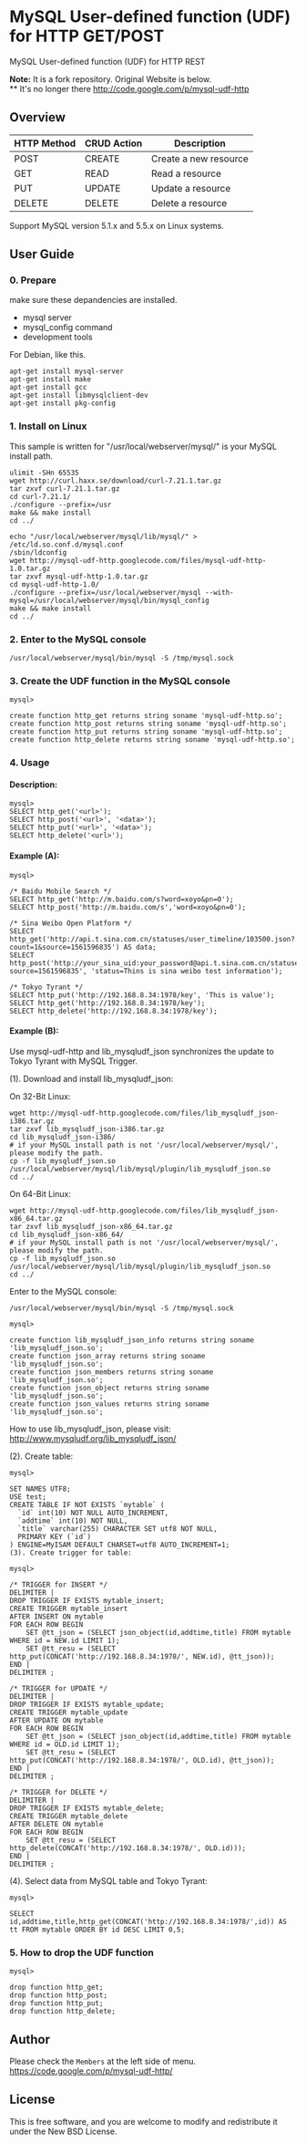 MySQL User-defined function (UDF) for HTTP GET/POST
==========

MySQL User-defined function (UDF) for HTTP REST

**Note:** It is a fork repository. Original Website is below.  
** It's no longer there
http://code.google.com/p/mysql-udf-http

## Overview

| HTTP Method | CRUD Action |      Description       |
|-------------|-------------|------------------------|
| POST        |  CREATE     |  Create a new resource |
| GET         |  READ       |  Read a resource       |
| PUT         |  UPDATE     |  Update a resource     |
| DELETE      |  DELETE     |  Delete a resource     |

Support MySQL version 5.1.x and 5.5.x on Linux systems.

## User Guide

### 0. Prepare

make sure these depandencies are installed.

* mysql server
* mysql_config command
* development tools

For Debian, like this.

```
apt-get install mysql-server
apt-get install make
apt-get install gcc
apt-get install libmysqlclient-dev
apt-get install pkg-config
```

### 1. Install on Linux

This sample is written for "/usr/local/webserver/mysql/" is your MySQL install path.

```
ulimit -SHn 65535
wget http://curl.haxx.se/download/curl-7.21.1.tar.gz
tar zxvf curl-7.21.1.tar.gz
cd curl-7.21.1/
./configure --prefix=/usr
make && make install
cd ../

echo "/usr/local/webserver/mysql/lib/mysql/" > /etc/ld.so.conf.d/mysql.conf
/sbin/ldconfig
wget http://mysql-udf-http.googlecode.com/files/mysql-udf-http-1.0.tar.gz
tar zxvf mysql-udf-http-1.0.tar.gz
cd mysql-udf-http-1.0/
./configure --prefix=/usr/local/webserver/mysql --with-mysql=/usr/local/webserver/mysql/bin/mysql_config
make && make install
cd ../
```

### 2. Enter to the MySQL console

```
/usr/local/webserver/mysql/bin/mysql -S /tmp/mysql.sock
```

### 3. Create the UDF function in the MySQL console

```
mysql>

create function http_get returns string soname 'mysql-udf-http.so';
create function http_post returns string soname 'mysql-udf-http.so';
create function http_put returns string soname 'mysql-udf-http.so';
create function http_delete returns string soname 'mysql-udf-http.so';
```

### 4. Usage

#### Description:

```
mysql>
SELECT http_get('<url>');
SELECT http_post('<url>', '<data>');
SELECT http_put('<url>', '<data>');
SELECT http_delete('<url>');
```

#### Example (A):

```
mysql>

/* Baidu Mobile Search */
SELECT http_get('http://m.baidu.com/s?word=xoyo&pn=0');
SELECT http_post('http://m.baidu.com/s','word=xoyo&pn=0');

/* Sina Weibo Open Platform */
SELECT http_get('http://api.t.sina.com.cn/statuses/user_timeline/103500.json?count=1&source=1561596835') AS data;
SELECT http_post('http://your_sina_uid:your_password@api.t.sina.com.cn/statuses/update.xml?source=1561596835', 'status=Thins is sina weibo test information');

/* Tokyo Tyrant */
SELECT http_put('http://192.168.8.34:1978/key', 'This is value');
SELECT http_get('http://192.168.8.34:1978/key');
SELECT http_delete('http://192.168.8.34:1978/key');
```

#### Example (B):

Use mysql-udf-http and lib_mysqludf_json synchronizes the update to Tokyo Tyrant with MySQL Trigger.

(1). Download and install lib_mysqludf_json:

On 32-Bit Linux:

```
wget http://mysql-udf-http.googlecode.com/files/lib_mysqludf_json-i386.tar.gz
tar zxvf lib_mysqludf_json-i386.tar.gz
cd lib_mysqludf_json-i386/
# if your MySQL install path is not '/usr/local/webserver/mysql/', please modify the path.
cp -f lib_mysqludf_json.so /usr/local/webserver/mysql/lib/mysql/plugin/lib_mysqludf_json.so
cd ../
```

On 64-Bit Linux:

```
wget http://mysql-udf-http.googlecode.com/files/lib_mysqludf_json-x86_64.tar.gz
tar zxvf lib_mysqludf_json-x86_64.tar.gz
cd lib_mysqludf_json-x86_64/
# if your MySQL install path is not '/usr/local/webserver/mysql/', please modify the path.
cp -f lib_mysqludf_json.so /usr/local/webserver/mysql/lib/mysql/plugin/lib_mysqludf_json.so
cd ../
```

Enter to the MySQL console:

```
/usr/local/webserver/mysql/bin/mysql -S /tmp/mysql.sock
```

```
mysql>

create function lib_mysqludf_json_info returns string soname 'lib_mysqludf_json.so';
create function json_array returns string soname 'lib_mysqludf_json.so';
create function json_members returns string soname 'lib_mysqludf_json.so';
create function json_object returns string soname 'lib_mysqludf_json.so';
create function json_values returns string soname 'lib_mysqludf_json.so';
```

How to use lib_mysqludf_json, please visit: http://www.mysqludf.org/lib_mysqludf_json/

(2). Create table:

```
mysql>

SET NAMES UTF8;
USE test;
CREATE TABLE IF NOT EXISTS `mytable` (
  `id` int(10) NOT NULL AUTO_INCREMENT,
  `addtime` int(10) NOT NULL,
  `title` varchar(255) CHARACTER SET utf8 NOT NULL,
  PRIMARY KEY (`id`)
) ENGINE=MyISAM DEFAULT CHARSET=utf8 AUTO_INCREMENT=1;
(3). Create trigger for table:

mysql>

/* TRIGGER for INSERT */
DELIMITER |
DROP TRIGGER IF EXISTS mytable_insert;
CREATE TRIGGER mytable_insert
AFTER INSERT ON mytable
FOR EACH ROW BEGIN
    SET @tt_json = (SELECT json_object(id,addtime,title) FROM mytable WHERE id = NEW.id LIMIT 1);
    SET @tt_resu = (SELECT http_put(CONCAT('http://192.168.8.34:1978/', NEW.id), @tt_json));
END |
DELIMITER ;

/* TRIGGER for UPDATE */
DELIMITER |
DROP TRIGGER IF EXISTS mytable_update;
CREATE TRIGGER mytable_update
AFTER UPDATE ON mytable
FOR EACH ROW BEGIN
    SET @tt_json = (SELECT json_object(id,addtime,title) FROM mytable WHERE id = OLD.id LIMIT 1);
    SET @tt_resu = (SELECT http_put(CONCAT('http://192.168.8.34:1978/', OLD.id), @tt_json));
END |
DELIMITER ;

/* TRIGGER for DELETE */
DELIMITER |
DROP TRIGGER IF EXISTS mytable_delete;
CREATE TRIGGER mytable_delete
AFTER DELETE ON mytable
FOR EACH ROW BEGIN
    SET @tt_resu = (SELECT http_delete(CONCAT('http://192.168.8.34:1978/', OLD.id)));
END |
DELIMITER ;
```

(4). Select data from MySQL table and Tokyo Tyrant:

```
mysql>

SELECT id,addtime,title,http_get(CONCAT('http://192.168.8.34:1978/',id)) AS tt FROM mytable ORDER BY id DESC LIMIT 0,5;
```


### 5. How to drop the UDF function

```
mysql>

drop function http_get;
drop function http_post;
drop function http_put;
drop function http_delete;
```

## Author

Please check the ``Members`` at the left side of menu.
https://code.google.com/p/mysql-udf-http/

## License

This is free software, and you are welcome to modify and redistribute it under the New BSD License.

